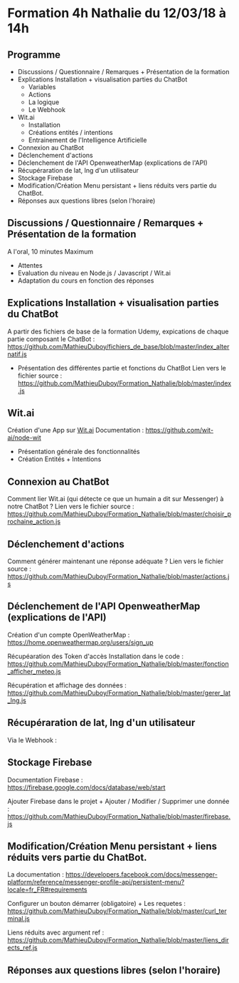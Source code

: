 # Formation 4h Nathalie du 12/03/18 à 14h

## Programme
- Discussions / Questionnaire / Remarques + Présentation de la formation
- Explications Installation + visualisation parties du ChatBot
  - Variables
  - Actions
  - La logique
  - Le Webhook
- Wit.ai
  - Installation
  - Créations entités / intentions
  - Entrainement de l'Intelligence Artificielle
- Connexion au ChatBot
- Déclenchement d'actions
- Déclenchement de l'API OpenweatherMap (explications de l'API)
- Récupéraration de lat, lng d'un utilisateur
- Stockage Firebase
- Modification/Création Menu persistant + liens réduits vers partie du ChatBot.
- Réponses aux questions libres (selon l'horaire)

## Discussions / Questionnaire / Remarques + Présentation de la formation
A l'oral, 10 minutes Maximum
- Attentes
- Evaluation du niveau en Node.js / Javascript / Wit.ai
- Adaptation du cours en fonction des réponses

## Explications Installation + visualisation parties du ChatBot
A partir des fichiers de base de la formation Udemy, expications de chaque partie composant le ChatBot : https://github.com/MathieuDuboy/fichiers_de_base/blob/master/index_alternatif.js

- Présentation des différentes partie et fonctions du ChatBot
Lien vers le fichier source : https://github.com/MathieuDuboy/Formation_Nathalie/blob/master/index.js


## Wit.ai
Création d'une App sur [Wit.ai](https://wit.ai)
Documentation : https://github.com/wit-ai/node-wit

- Présentation générale des fonctionnalités
- Création Entités + Intentions

## Connexion au ChatBot
Comment lier Wit.ai (qui détecte ce que un humain a dit sur Messenger) à notre ChatBot ? 
Lien vers le fichier source : https://github.com/MathieuDuboy/Formation_Nathalie/blob/master/choisir_prochaine_action.js


## Déclenchement d'actions
Comment générer maintenant une réponse adéquate ? 
Lien vers le fichier source : https://github.com/MathieuDuboy/Formation_Nathalie/blob/master/actions.js


## Déclenchement de l'API OpenweatherMap (explications de l'API)
Création d'un compte OpenWeatherMap : https://home.openweathermap.org/users/sign_up

Récupéaration des Token d'accès
Installation dans le code : https://github.com/MathieuDuboy/Formation_Nathalie/blob/master/fonction_afficher_meteo.js

Récupération et affichage des données : https://github.com/MathieuDuboy/Formation_Nathalie/blob/master/gerer_lat_lng.js


## Récupéraration de lat, lng d'un utilisateur
Via le Webhook : 

## Stockage Firebase
Documentation Firebase : https://firebase.google.com/docs/database/web/start

Ajouter Firebase dans le projet +
Ajouter / Modifier / Supprimer une donnée : https://github.com/MathieuDuboy/Formation_Nathalie/blob/master/firebase.js


## Modification/Création Menu persistant + liens réduits vers partie du ChatBot.
La documentation : https://developers.facebook.com/docs/messenger-platform/reference/messenger-profile-api/persistent-menu?locale=fr_FR#requirements

Configurer un bouton démarrer (obligatoire) +
Les requetes : https://github.com/MathieuDuboy/Formation_Nathalie/blob/master/curl_terminal.js

Liens réduits avec argument ref : https://github.com/MathieuDuboy/Formation_Nathalie/blob/master/liens_directs_ref.js

## Réponses aux questions libres (selon l'horaire)

